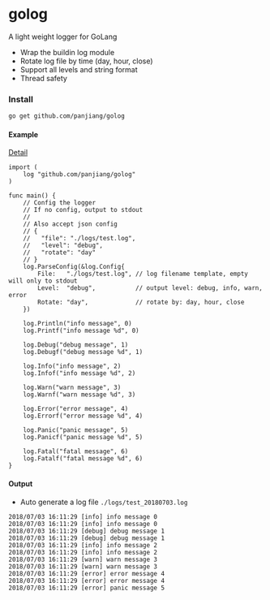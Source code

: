 # golog
A light weight logger for GoLang

- Wrap the buildin log module
- Rotate log file by time (day, hour, close)
- Support all levels and string format
- Thread safety

### Install

```sh
go get github.com/panjiang/golog
```

#### Example
[Detail](https://github.com/panjiang/golog/tree/master/example)

```golang
import (
	log "github.com/panjiang/golog"
)

func main() {
	// Config the logger
	// If no config, output to stdout
	//
	// Also accept json config
	// {
	// 	 "file": "./logs/test.log",
	// 	 "level": "debug",
	// 	 "rotate": "day"
	// }
	log.ParseConfig(&log.Config{
		File:   "./logs/test.log", // log filename template, empty will only to stdout
		Level:  "debug",           // output level: debug, info, warn, error
		Rotate: "day",             // rotate by: day, hour, close
	})

	log.Println("info message", 0)
	log.Printf("info message %d", 0)

	log.Debug("debug message", 1)
	log.Debugf("debug message %d", 1)

	log.Info("info message", 2)
	log.Infof("info message %d", 2)

	log.Warn("warn message", 3)
	log.Warnf("warn message %d", 3)

	log.Error("error message", 4)
	log.Errorf("error message %d", 4)

	log.Panic("panic message", 5)
	log.Panicf("panic message %d", 5)

	log.Fatal("fatal message", 6)
	log.Fatalf("fatal message %d", 6)
}
```

#### Output

- Auto generate a log file `./logs/test_20180703.log`

``` shell
2018/07/03 16:11:29 [info] info message 0
2018/07/03 16:11:29 [info] info message 0
2018/07/03 16:11:29 [debug] debug message 1
2018/07/03 16:11:29 [debug] debug message 1
2018/07/03 16:11:29 [info] info message 2
2018/07/03 16:11:29 [info] info message 2
2018/07/03 16:11:29 [warn] warn message 3
2018/07/03 16:11:29 [warn] warn message 3
2018/07/03 16:11:29 [error] error message 4
2018/07/03 16:11:29 [error] error message 4
2018/07/03 16:11:29 [error] panic message 5
```
